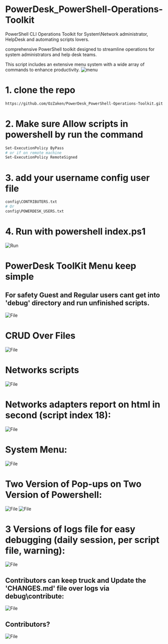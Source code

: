 # PowerDesk_PowerShell-Operations-Toolkit
PowerShell CLI Operations Toolkit for System\Network administrator, HelpDesk and automating scripts lovers.

comprehensive PowerShell toolkit designed to streamline operations for system administrators and help desk teams.

This script includes an extensive menu system with a wide array of commands to enhance productivity.
  <img title="menu" src="assets/imgs/menu-powerdesk.png">

# 1. clone the repo
```bash
https://github.com/OzZaken/PowerDesk_PowerShell-Operations-Toolkit.git
```
# 2. Make sure Allow scripts in powershell by run the command 
```bash
Set-ExecutionPolicy ByPass
# or if on remote machine
Set-ExecutionPolicy RemoteSigned
```
# 3. add your username config user file  
```bash
config\CONTRIBUTERS.txt
# Or
config\POWERDESK_USERS.txt
```

# 4. Run with powershell index.ps1
  <img title="Run" src="assets/imgs/run-powerdesk.png">

# PowerDesk ToolKit Menu keep simple

## For safety Guest and Regular users cant get into 'debug' directory and run unfinished scripts.    
  <img title="File" src="assets/imgs/guest.png">


# CRUD Over Files
  <img title="File" src="assets/imgs/file-powerdesk.png">

# Networks scripts
  <img title="File" src="assets/imgs/network-powerdesk.png">

# Networks adapters report on html in second (script index 18): 
  <img title="File" src="assets/imgs/reports-net-adapters.png">

# System Menu: 
  <img title="File" src="assets/imgs/system-powerdesk.png">

#  Two Version of Pop-ups on Two Version of Powershell: 
  <img title="File" src="assets/imgs/popup-1.png">
  <img title="File" src="assets/imgs/popup-2.png">

# 3 Versions of logs file for easy debugging (daily session, per script file, warning):    
  <img title="File" src="assets/imgs/logs-types.png">

## Contributors can keep truck and Update the 'CHANGES.md' file  over logs via debug\contribute:
  <img title="File" src="assets/imgs/contributors-log.png">
  
## Contributors? 
  <img title="File" src="assets/imgs/contributors-list.png">

